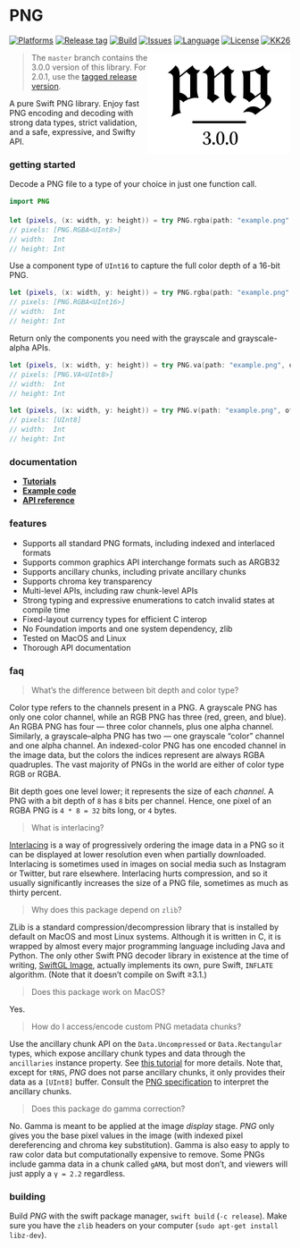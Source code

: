 # PNG

[![Platforms](https://img.shields.io/badge/platforms-linux%20%7C%20osx-lightgrey.svg)](https://swift.org)
[![Release tag](https://img.shields.io/github/release/kelvin13/png.svg)](https://github.com/kelvin13/png/releases)
[![Build](https://travis-ci.org/kelvin13/png.svg?branch=master)](https://travis-ci.org/kelvin13/png)
[![Issues](https://img.shields.io/github/issues/kelvin13/png.svg)](https://github.com/kelvin13/png/issues?state=open)
[![Language](https://img.shields.io/badge/version-swift_5-ffa020.svg)](https://swift.org)
[![License](https://img.shields.io/badge/license-GPL3-ff3079.svg)](https://github.com/kelvin13/png/blob/master/COPYING)
[![KK26](https://img.shields.io/badge/Foundation-nil-e030ff.svg)](https://www.google.com/search?q=no+Foundation+import)

<img align="right" src="logo.svg.png">

> The `master` branch contains the 3.0.0 version of this library. For 2.0.1, use the [tagged release version](https://github.com/kelvin13/png/releases).

A pure Swift PNG library. Enjoy fast PNG encoding and decoding with strong data types, strict validation, and a safe, expressive, and Swifty API.

### getting started

Decode a PNG file to a type of your choice in just one function call.
````swift
import PNG

let (pixels, (x: width, y: height)) = try PNG.rgba(path: "example.png", of: UInt8.self)
// pixels: [PNG.RGBA<UInt8>]
// width:  Int
// height: Int
````

Use a component type of `UInt16` to capture the full color depth of a 16-bit PNG.
````swift
let (pixels, (x: width, y: height)) = try PNG.rgba(path: "example.png", of: UInt16.self)
// pixels: [PNG.RGBA<UInt16>]
// width:  Int
// height: Int
````

Return only the components you need with the grayscale and grayscale-alpha APIs.
````swift
let (pixels, (x: width, y: height)) = try PNG.va(path: "example.png", of: UInt8.self)
// pixels: [PNG.VA<UInt8>]
// width:  Int
// height: Int
````
````swift
let (pixels, (x: width, y: height)) = try PNG.v(path: "example.png", of: UInt8.self)
// pixels: [UInt8]
// width:  Int
// height: Int
````

### documentation

* [**Tutorials**](doc/3.0.0/tutorials.md)
* [**Example code**](examples)
* [**API reference**](doc/3.0.0/api.swift)

### features 

* Supports all standard PNG formats, including indexed and interlaced formats 
* Supports common graphics API interchange formats such as ARGB32 
* Supports ancillary chunks, including private ancillary chunks
* Supports chroma key transparency
* Multi-level APIs, including raw chunk-level APIs
* Strong typing and expressive enumerations to catch invalid states at compile time
* Fixed-layout currency types for efficient C interop
* No Foundation imports and one system dependency, zlib
* Tested on MacOS and Linux
* Thorough API documentation

### faq

> What’s the difference between bit depth and color type?

Color type refers to the channels present in a PNG. A grayscale PNG has only one color channel, while an RGB PNG has three (red, green, and blue). An RGBA PNG has four — three color channels, plus one alpha channel. Similarly, a grayscale–alpha PNG has two — one grayscale “color” channel and one alpha channel. An indexed-color PNG has one encoded channel in the image data, but the colors the indices represent are always RGBA quadruples. The vast majority of PNGs in the world are either of color type RGB or RGBA.

Bit depth goes one level lower; it represents the size of each *channel*. A PNG with a bit depth of `8` has `8` bits per channel. Hence, one pixel of an RGBA PNG is `4 * 8 = 32` bits long, or `4` bytes.

> What is interlacing?

[Interlacing](https://en.wikipedia.org/wiki/Interlacing_(bitmaps)) is a way of progressively ordering the image data in a PNG so it can be displayed at lower resolution even when partially downloaded. Interlacing is sometimes used in images on social media such as Instagram or Twitter, but rare elsewhere. Interlacing hurts compression, and so it usually significantly increases the size of a PNG file, sometimes as much as thirty percent.

> Why does this package depend on `zlib`?

ZLib is a standard compression/decompression library that is installed by default on MacOS and most Linux systems. Although it is written in C, it is wrapped by almost every major programming language including Java and Python. The only other Swift PNG decoder library in existence at the time of writing, [SwiftGL Image](https://github.com/SwiftGL/Image), actually implements its own, pure Swift, `INFLATE` algorithm. (Note that it doesn’t compile on Swift ≥3.1.)

> Does this package work on MacOS?

Yes.

> How do I access/encode custom PNG metadata chunks?

Use the ancillary chunk API on the `Data.Uncompressed` or `Data.Rectangular` types, which expose ancillary chunk types and data through the `ancillaries` instance property. See [this tutorial](doc/3.0.0/tutorials.md#apply-a-color-ramp-to-a-grayscale-image) for more details. Note that, except for `tRNS`, *PNG* does not parse ancillary chunks, it only provides their data as a `[UInt8]` buffer. Consult the [PNG specification](http://www.libpng.org/pub/png/spec/1.2/PNG-Chunks.html) to interpret the ancillary chunks.

> Does this package do gamma correction?

No. Gamma is meant to be applied at the image *display* stage. *PNG* only gives you the base pixel values in the image (with indexed pixel dereferencing and chroma key substitution). Gamma is also easy to apply to raw color data but computationally expensive to remove. Some PNGs include gamma data in a chunk called `gAMA`, but most don’t, and viewers will just apply a `γ = 2.2` regardless.

### building
Build *PNG* with the swift package manager, `swift build` (`-c release`). Make sure you have the `zlib` headers on your computer (`sudo apt-get install libz-dev`).
